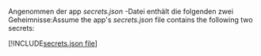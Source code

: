 <span data-ttu-id="17b57-101">Angenommen der app *secrets.json* -Datei enthält die folgenden zwei Geheimnisse:</span><span class="sxs-lookup"><span data-stu-id="17b57-101">Assume the app's *secrets.json* file contains the following two secrets:</span></span>

[!INCLUDE[secrets.json file](secrets-json-file.md)]
